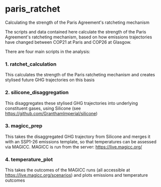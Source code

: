 # paris_ratchet
Calculating the strength of the Paris Agreement's ratcheting mechanism

The scripts and data contained here calculate the strength of the Paris Agreement's ratcheting mechanism, based on
how emissions trajectories have changed between COP21 at Paris and COP26 at Glasgow.

There are four main scripts in the analysis:
### 1. ratchet_calculation
This calculates the strength of the Paris ratcheting mechanism and creates stylised future GHG trajectories on this basis

### 2. silicone_disaggregation
This disaggregates these stylised GHG trajectories into underlying constituent gases, using Silicone (see https://github.com/GranthamImperial/silicone)

### 3. magicc_prep
This takes the disaggregated GHG trajectory from Silicone and merges it with an SSP1-26 emissions template, so that 
temperatures can be assessed via MAGICC. MAGICC is run from the server: https://live.magicc.org/

### 4. temperature_plot
This takes the outcomes of the MAGICC runs (all accessible at https://live.magicc.org/scenarios)
and plots emissions and temperature outcomes

